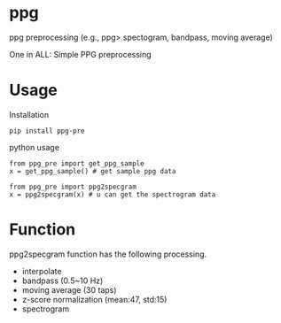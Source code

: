 # ppg
ppg preprocessing (e.g., ppg> spectogram, bandpass, moving average)

One in ALL: Simple PPG preprocessing 

# Usage

Installation
```
pip install ppg-pre
```

python usage
```
from ppg_pre import get_ppg_sample
x = get_ppg_sample() # get sample ppg data

from ppg_pre import ppg2specgram
x = ppg2specgram(x) # u can get the spectrogram data
```

# Function

ppg2specgram function has the following processing.

- interpolate
- bandpass (0.5~10 Hz)
- moving average (30 taps)
- z-score normalization (mean:47, std:15)
- spectrogram
